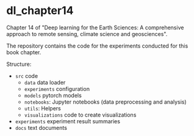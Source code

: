 # dl_chapter14

Chapter 14 of "Deep learning for the Earth Sciences: A comprehensive approach to remote sensing, climate science and geosciences".

The repository contains the code for the experiments conducted for this book chapter.



Structure:

* `src` code
    * `data` data loader
    * `experiments` configuration
    * `models` pytorch models
    * `notebooks`: Jupyter notebooks (data preprocessing and analysis)
    * `utils`: Helpers
    * `visualizations` code to create visualizations
* `experiments` experiment result summaries
* `docs` text documents

